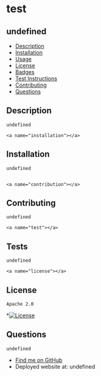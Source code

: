 
# test 

## undefined
* [ Description ](#about)
* [ Installation ](#installation)
* [ Usage ](#usage)
* [ License ](#license)
* [ Badges ](#badges)
* [ Test Instructions ](#test)
* [ Contributing ](#contribution)
* [ Questions ](#questions)
  
    
## Description
    undefined
  
    <a name="installation"></a>
## Installation
    undefined
  
  
    <a name="contribution"></a>
## Contributing
    undefined
  
    <a name="test"></a>
## Tests
    undefined
  
    <a name="license"></a>
## License
    Apache 2.0 
*[![License](https://img.shields.io/badge/License-Apache_2.0-blue.svg)](https://opensource.org/licenses/Apache-2.0)
    <a name="questions"></a>
## Questions
    undefined
* [Find me on GitHub](https://github.com/undefined/)
* Deployed website at: undefined
    
    